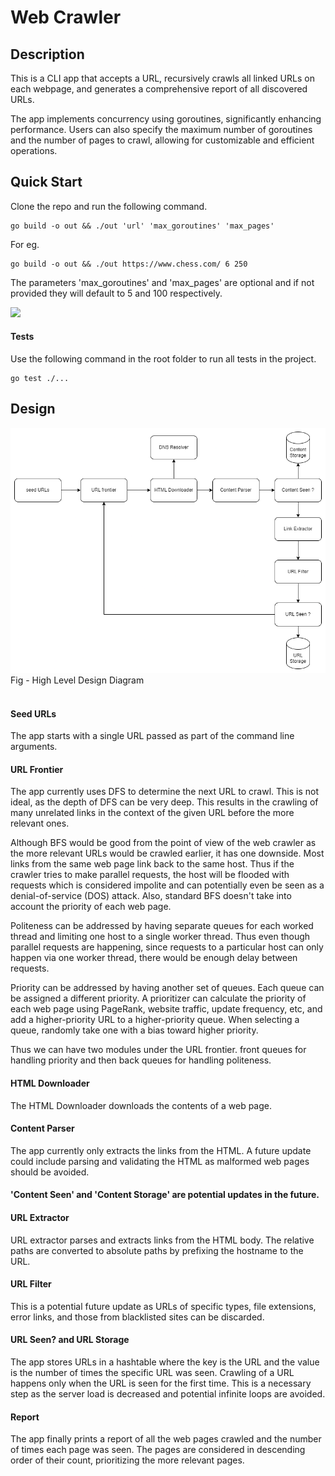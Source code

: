 # Web Crawler

## Description

This is a CLI app that accepts a URL, recursively crawls all linked URLs on each webpage, and generates a comprehensive report of all discovered URLs.

The app implements concurrency using goroutines, significantly enhancing performance. Users can also specify the maximum number of goroutines and the number of pages to crawl, allowing for customizable and efficient operations.

## Quick Start

Clone the repo and run the following command.

    go build -o out && ./out 'url' 'max_goroutines' 'max_pages'

For eg.

    go build -o out && ./out https://www.chess.com/ 6 250

The parameters 'max_goroutines' and 'max_pages' are optional and if not provided they will default to 5 and 100 respectively. 

![](https://github.com/MansoorCM/crawler/blob/main/crawler_demo.gif)

#### Tests

Use the following command in the root folder to run all tests in the project.
    
    go test ./...

## Design

<img src="design.drawio.png" width=750>
Fig - High Level Design Diagram
<br><br>

#### Seed URLs

The app starts with a single URL passed as part of the command line arguments.

#### URL Frontier

The app currently uses DFS to determine the next URL to crawl. This is not ideal, as the depth of DFS can be very deep.
This results in the crawling of many unrelated links in the context of the given URL before the more relevant ones.

Although BFS would be good from the point of view of the web crawler as the more relevant URLs would be crawled earlier, it has 
one downside. Most links from the same web page link back to the same host. Thus if the crawler tries to make 
parallel requests, the host will be flooded with requests which is considered impolite and can potentially
even be seen as a denial-of-service (DOS) attack. Also, standard BFS doesn't take into account the priority of each web page.

Politeness can be addressed by having separate queues for each worked thread and limiting one host to a single worker 
thread. Thus even though parallel requests are happening, since requests to a particular host can only happen via one worker 
thread, there would be enough delay between requests.

Priority can be addressed by having another set of queues. Each queue can be assigned a different priority. A prioritizer can 
calculate the priority of each web page using PageRank, website traffic, update frequency, etc, and add a higher-priority URL to
a higher-priority queue. When selecting a queue, randomly take one with a bias toward higher priority.

Thus we can have two modules under the URL frontier. front queues for handling priority and then back queues for handling
politeness.

#### HTML Downloader

The HTML Downloader downloads the contents of a web page.

#### Content Parser

The app currently only extracts the links from the HTML. A future update could include parsing and validating the HTML as 
malformed web pages should be avoided.

#### 'Content Seen' and 'Content Storage' are potential updates in the future.

#### URL Extractor

URL extractor parses and extracts links from the HTML body. The relative paths are converted to absolute paths by 
prefixing the hostname to the URL.

#### URL Filter

This is a potential future update as URLs of specific types, file extensions, error links, and those from blacklisted 
sites can be discarded.

#### URL Seen? and URL Storage

The app stores URLs in a hashtable where the key is the URL and the value is the number of times the specific URL was seen.
Crawling of a URL happens only when the URL is seen for the first time. This is a necessary step as the server load is decreased
and potential infinite loops are avoided.

#### Report

The app finally prints a report of all the web pages crawled and the number of times each page was seen. The pages are 
considered in descending order of their count, prioritizing the more relevant pages. 